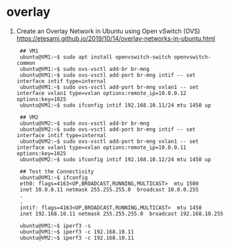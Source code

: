 overlay
=======

1. Create an Overlay Network in Ubuntu using Open vSwitch (OVS)
   https://etesami.github.io/2019/10/14/overlay-networks-in-ubuntu.html

        ## VM1
        ubuntu@VM1:~$ sudo apt install openvswitch-switch openvswitch-common
        ubuntu@VM1:~$ sudo ovs-vsctl add-br br-mng
        ubuntu@VM1:~$ sudo ovs-vsctl add-port br-mng intif -- set interface intif type=internal
        ubuntu@VM1:~$ sudo ovs-vsctl add-port br-mng vxlan1 -- set interface vxlan1 type=vxlan options:remote_ip=10.0.0.12 options:key=1025
        ubuntu@VM1:~$ sudo ifconfig intif 192.168.10.11/24 mtu 1450 up

        ## VM2
        ubuntu@VM2:~$ sudo ovs-vsctl add-br br-mng
        ubuntu@VM2:~$ sudo ovs-vsctl add-port br-mng intif -- set interface intif type=internal
        ubuntu@VM2:~$ sudo ovs-vsctl add-port br-mng vxlan1 -- set interface vxlan1 type=vxlan options:remote_ip=10.0.0.11 options:key=1025
        ubuntu@VM2:~$ sudo ifconfig intif 192.168.10.12/24 mtu 1450 up
        
        ## Test the Connectivity
        ubuntu@VM1:~$ ifconfig
        eth0: flags=4163<UP,BROADCAST,RUNNING,MULTICAST>  mtu 1500
        inet 10.0.0.11 netmask 255.255.255.0  broadcast 10.0.0.255
        .
        .
        intif: flags=4163<UP,BROADCAST,RUNNING,MULTICAST>  mtu 1450
        inet 192.168.10.11 netmask 255.255.255.0  broadcast 192.168.10.255

        ubuntu@VM1:~$ iperf3 -s
        ubuntu@VM1:~$ iperf3 -c 192.168.10.11
        ubuntu@VM2:~$ iperf3 -c 192.168.10.11

